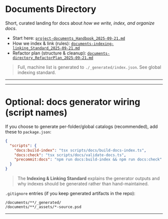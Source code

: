 # Documents Directory

Short, curated landing for docs about *how we write, index, and organize docs*.

- Start here: [`project-documents_Handbook_2025-09-21.md`](./project-documents_Handbook_2025-09-21.md)
- How we index & link (rules): [`documents-indexing-linking_Standard_2025-09-21.md`](./documents-indexing-linking_Standard_2025-09-21.md)
- Refactor plan (structure & cleanup): [`documents-directory_RefactorPlan_2025-09-21.md`](./documents-directory_RefactorPlan_2025-09-21.md)

> Full, machine list is generated to `./_generated/index.json`. See global indexing standard. 

---

---

# Optional: docs generator wiring (script names)

If you choose to generate per-folder/global catalogs (recommended), add these to `package.json`:

```json
{
  "scripts": {
    "docs:build-index": "tsx scripts/docs/build-docs-index.ts",
    "docs:check": "tsx scripts/docs/validate-docs.ts",
    "precommit:docs": "npm run docs:build-index && npm run docs:check"
  }
}
```

> The **Indexing & Linking Standard** explains the generator outputs and why indexes should be generated rather than hand-maintained.&#x20;

`.gitignore` entries (if you keep generated artifacts in the repo):

```
/documents/**/_generated/
/documents/**/_assets/*-source.psd
```

---